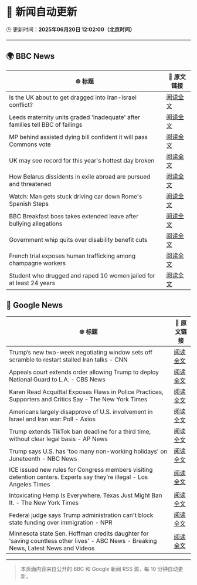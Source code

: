 # 🧠 新闻自动更新

🕒 更新时间：**2025年06月20日 12:02:00（北京时间）**

---

## 🌍 BBC News

| 🌐 标题 | 🔗 原文链接 |
|--------|-------------|
| Is the UK about to get dragged into Iran-Israel conflict? | [阅读全文](https://www.bbc.com/news/articles/c36x1d071k8o) |
| Leeds maternity units graded 'inadequate' after families tell BBC of failings | [阅读全文](https://www.bbc.com/news/articles/cdx5rp4y42yo) |
| MP behind assisted dying bill confident it will pass Commons vote | [阅读全文](https://www.bbc.com/news/articles/cvg4xln7gego) |
| UK may see record for this year's hottest day broken | [阅读全文](https://www.bbc.com/news/articles/cg5z78nyglpo) |
| How Belarus dissidents in exile abroad are pursued and threatened | [阅读全文](https://www.bbc.com/news/articles/czxeg9ql5gvo) |
| Watch: Man gets stuck driving car down Rome's Spanish Steps | [阅读全文](https://www.bbc.com/news/videos/c70rw09z6z2o) |
| BBC Breakfast boss takes extended leave after bullying allegations | [阅读全文](https://www.bbc.com/news/articles/c2d0p6z8910o) |
| Government whip quits over disability benefit cuts | [阅读全文](https://www.bbc.com/news/articles/cpd1qgpw08do) |
| French trial exposes human trafficking among champagne workers | [阅读全文](https://www.bbc.com/news/articles/cz7lj59ne8jo) |
| Student who drugged and raped 10 women jailed for at least 24 years | [阅读全文](https://www.bbc.com/news/articles/c4g8dy38qxjo) |

## 📰 Google News

| 🌐 标题 | 🔗 原文链接 |
|--------|-------------|
| Trump’s new two-week negotiating window sets off scramble to restart stalled Iran talks - CNN | [阅读全文](https://news.google.com/rss/articles/CBMifkFVX3lxTE5JNmNxUjBjcHYtaGpkRHVzdkp3Um5YeEEyR1F3S0VUM3RsVVE4N2RCcmJMV1lCcEtQb1pOZHU1NlJZWExQRkxGc1FJc1N5N2RILWZDZmVkdGxzckhqSDI5TWs1N3JKTVNudXd4SEtoZWg4UXRENHdnUGo0ckZjUdIBgwFBVV95cUxPTDljbHc4TjBzRF84M2JnWTVrdlRtZFFtbTlrMnBSMXlBXzJBNDhoWi1WOXVpaXU5SW55WEJFWVNxTW9jbWhadVk5MF9IQTM4OTE0cVJUVTZ5ZHp1VW5QMmlfb0x1NDFJLXhzbVFiWUZOX2VaTU40OU1GbkZmSWF3REs4bw?oc=5) |
| Appeals court extends order allowing Trump to deploy National Guard to L.A. - CBS News | [阅读全文](https://news.google.com/rss/articles/CBMipwFBVV95cUxOblpYT01GNjFjWGQ5WVhFeGhuVkpTS2hJa3ZaRG5XUWZvU2RCcEJxWDV2ZjI3LS1vNDQyVC1rVy14eTNmaWVjUG5od25ZU3FyWGZTTGtpeUJUeURpUFdxaHVsanhFQzMwb2JMV2JCTlVHbmdiNkVUem5WUE14cWxjUFZkTDV6RER5M3czT3Fxb2dqQ3FmbnRtcGlqTGJNblFMeEJFUzMwd9IBrAFBVV95cUxPQTUwcVZ4UzJDUjh2aG1kb0NLbWFYRHpQU29xN2d0MWNPSnVwTHV6RnpTbXdEXzJGSmZLSGpnRzZGcmF4SDVodnRQX0Y0cVNtcWRySmgwNTV3T2dfbmxHekU2ZWpFS28zZW9pRmVrQW02aE1qMWNoeG5MQmlvZ180eVd3VDV1TTlHSGxDX1pUR2JXc1oxN2hjbU4yWFBDZ2xHSnFFRldiRjUyWlJW?oc=5) |
| Karen Read Acquittal Exposes Flaws in Police Practices, Supporters and Critics Say - The New York Times | [阅读全文](https://news.google.com/rss/articles/CBMihwFBVV95cUxPWXhvR2xXNVRpZnRiMFRUdDFpZWFCaTRWLW5hM1l6REk2MXdBbEh0ekl6T0t2cVZLME9qdlY5NWFCMzVfLVVpV1UxMXhZbUpIaTFFY3ZBcGFnRlN1MXNvT2paNXgxNURXc2FDMHc2WkpHN3VIcDRXUjhGU1RoblRWVnFWb1drVkk?oc=5) |
| Americans largely disapprove of U.S. involvement in Israel and Iran war: Poll - Axios | [阅读全文](https://news.google.com/rss/articles/CBMicEFVX3lxTFBYLWtEdkIyVmhKenFLclRxbHpkNjFpaEdGRUtJZWIzUkh2Y0ZaS2h0cm9zUHNTeVZ5Y2ZFekJkSmthYzVYeFpDRUZhZmFhcEVqLXBHbUY5SkxaN2c0R19McjAzY1A4Zy1iRlNDbkxwOEI?oc=5) |
| Trump extends TikTok ban deadline for a third time, without clear legal basis - AP News | [阅读全文](https://news.google.com/rss/articles/CBMinwFBVV95cUxNOVk2ajFLYnBjcndLZFFRU1U4VTNjaG5GS1JzdkNESncxSWdGU1M2aWl4cHFWYmhXU29fYzNXbDBWODZ6SGFBWDdmak9ka0t2OUVWT1RkdWVQOUVfemNRcHI0bDRpWUx5UV9uNFk4RGtJQnRpc2U1b1lyYTMxTGY0VzZoYlE4bFBBXy1sWUlhSTBRbVFlbVNqZVcxcUVqeU0?oc=5) |
| Trump says U.S. has 'too many non-working holidays' on Juneteenth - NBC News | [阅读全文](https://news.google.com/rss/articles/CBMirAFBVV95cUxPVS1EYTNkcFJLRV95SGFTNDlGcXJaWlpCUnNtaS1EOV9qTW9jcW5UbXJYU2R1T3lpRDhncmR6cDlkTkw3NDhqQUpaaGFxOGNPbjBMcW5OQTA3TVFlS3NPVnpaOFNIY2huY3pqV2pYUHlfYUI4UU96TjNrcW5MOWkyUm5CZkREWDlPWDVtOVplOVhxeF9TZEQ2cGFxdXpPN3BvTmdGMkN4RXdzZWhV0gFWQVVfeXFMUGNfSkJVdldyWVpLbUhSeENfV0k0T0lvSFA3VTZPQl9jWm96YnBCekEteklDT1ZBQ0kwX2pIV180OEc0NlljNDdfWU1odUN6T3lRRkx0N0E?oc=5) |
| ICE issued new rules for Congress members visiting detention centers. Experts say they’re illegal - Los Angeles Times | [阅读全文](https://news.google.com/rss/articles/CBMi2gFBVV95cUxOYlNPS2V6bGpsQzdZNDdiWjdIS2hRV19PQkNiLXRWcS0yVkp6ZGpGRjlVVWJrc2E4Mkl3bWRady0xZzllOXJ0S2dUSmZtN3NXSDFaQTR2WXpzUy0xY1R4OWN2UlV6bXlycnNydXQxWVM3eEVRNllZcDhtWUZkdU9yejZRc0I4WFhDZFNaTHg3RndkU1NEWlhWc2xsbkVWejhLVDVYRlpSWjdiME1YNEo1WjNSRXM1amMwZW4zRXN5b1JYNUQ4UlNIdmhHcjM1NkdaOGdsVUxPVEtJdw?oc=5) |
| Intoxicating Hemp Is Everywhere. Texas Just Might Ban It. - The New York Times | [阅读全文](https://news.google.com/rss/articles/CBMiaEFVX3lxTE0tVGZiU0xUYUpyN1FsYmRVZEtLSjFxMnM2QmIwVW02MG1PT3N2QzVZd2piRXRac01iTE1keVZ6c3dUWldCZnNHc2JiRmtEdkVadFNjUmpnbW5BZjIyYlNXLVE1MzdzQklK?oc=5) |
| Federal judge says Trump administration can't block state funding over immigration - NPR | [阅读全文](https://news.google.com/rss/articles/CBMiuAFBVV95cUxOeG5zYWIyZXNDSTN0OHJGMlFtY1NvLXQ1SWdJYXNFbGxKcDRrWmxNN01KcVlYa3ppTVB5bnRCdThzQS1hdFQ5T2J5ZkF2YXBkX1lncXgzR2ViQkpqZHJrNlRXX1d3eGxwRTZtcFNlVHp3NDR0QVB4My1GWDlJU1JVTm1KOEdtcnpuWUFWYnF1Qk5jcU1aejF3RGcyZF90RmRhZ0ZJNUQ0bGlnWHdfWGlhS1drWmN4Z1h1?oc=5) |
| Minnesota state Sen. Hoffman credits daughter for 'saving countless other lives' - ABC News - Breaking News, Latest News and Videos | [阅读全文](https://news.google.com/rss/articles/CBMiqgFBVV95cUxObW1hRDFWc3NoMW41bHV5UE9zTDVKWl9UWjhwamEwOHZjTXNNeUxJeFRmZFF1TE42NFlYYVJ4dG1mdzNGRkJDVktvU0M5NTJZWDdqdVBTaU1LOXhLS05mbXBSNU9pOG9ZR3Zza05tUXVhamtWVHUxVU1QU2pGZXFyMEpxRlItTU55WUo0SFdYRFEyS2lvMXV2dmk3emd3NjZ5UmhnR2NfQkhJQdIBrwFBVV95cUxPLURsRTlMZ2ZxUGI4cnBLZzJRTm8ydU5zQnNWc0JmWlRXMHFhTzBoYVBERlM1TjM2amJCaVJiUHlRYW1tMzZJR3NIVzRIeEh2SUtoaVhJNjkzdVRieEwxemdwN2lTUjdzdVBidm9CVXFNTDFlQ2tuNThXMU1OZXZrSVdaU2JTTlJqYVlDeWhaZ181TFdWdVdwWHBUNVJtWWk4c1N1R0l4bE5IMDZiUGln?oc=5) |

---
> 本页面内容来自公开的 BBC 和 Google 新闻 RSS 源，每 10 分钟自动更新。